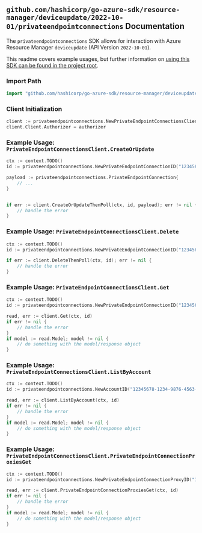 
## `github.com/hashicorp/go-azure-sdk/resource-manager/deviceupdate/2022-10-01/privateendpointconnections` Documentation

The `privateendpointconnections` SDK allows for interaction with Azure Resource Manager `deviceupdate` (API Version `2022-10-01`).

This readme covers example usages, but further information on [using this SDK can be found in the project root](https://github.com/hashicorp/go-azure-sdk/tree/main/docs).

### Import Path

```go
import "github.com/hashicorp/go-azure-sdk/resource-manager/deviceupdate/2022-10-01/privateendpointconnections"
```


### Client Initialization

```go
client := privateendpointconnections.NewPrivateEndpointConnectionsClientWithBaseURI("https://management.azure.com")
client.Client.Authorizer = authorizer
```


### Example Usage: `PrivateEndpointConnectionsClient.CreateOrUpdate`

```go
ctx := context.TODO()
id := privateendpointconnections.NewPrivateEndpointConnectionID("12345678-1234-9876-4563-123456789012", "example-resource-group", "accountName", "privateEndpointConnectionName")

payload := privateendpointconnections.PrivateEndpointConnection{
	// ...
}


if err := client.CreateOrUpdateThenPoll(ctx, id, payload); err != nil {
	// handle the error
}
```


### Example Usage: `PrivateEndpointConnectionsClient.Delete`

```go
ctx := context.TODO()
id := privateendpointconnections.NewPrivateEndpointConnectionID("12345678-1234-9876-4563-123456789012", "example-resource-group", "accountName", "privateEndpointConnectionName")

if err := client.DeleteThenPoll(ctx, id); err != nil {
	// handle the error
}
```


### Example Usage: `PrivateEndpointConnectionsClient.Get`

```go
ctx := context.TODO()
id := privateendpointconnections.NewPrivateEndpointConnectionID("12345678-1234-9876-4563-123456789012", "example-resource-group", "accountName", "privateEndpointConnectionName")

read, err := client.Get(ctx, id)
if err != nil {
	// handle the error
}
if model := read.Model; model != nil {
	// do something with the model/response object
}
```


### Example Usage: `PrivateEndpointConnectionsClient.ListByAccount`

```go
ctx := context.TODO()
id := privateendpointconnections.NewAccountID("12345678-1234-9876-4563-123456789012", "example-resource-group", "accountName")

read, err := client.ListByAccount(ctx, id)
if err != nil {
	// handle the error
}
if model := read.Model; model != nil {
	// do something with the model/response object
}
```


### Example Usage: `PrivateEndpointConnectionsClient.PrivateEndpointConnectionProxiesGet`

```go
ctx := context.TODO()
id := privateendpointconnections.NewPrivateEndpointConnectionProxyID("12345678-1234-9876-4563-123456789012", "example-resource-group", "accountName", "privateEndpointConnectionProxyId")

read, err := client.PrivateEndpointConnectionProxiesGet(ctx, id)
if err != nil {
	// handle the error
}
if model := read.Model; model != nil {
	// do something with the model/response object
}
```
